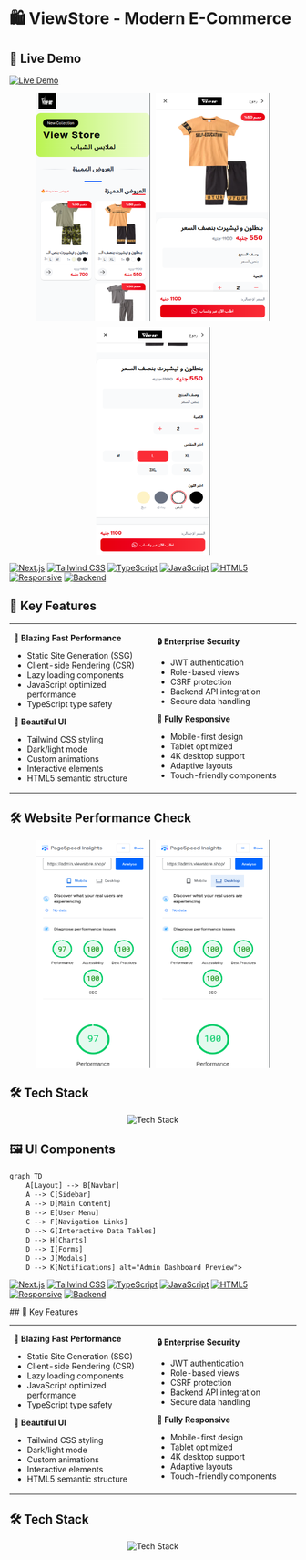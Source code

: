 # 🛍️ ViewStore - Modern E-Commerce 

## 🔗 Live Demo  

[![Live Demo](https://img.shields.io/badge/Live_Demo-%2300C853?style=for-the-badge&logo=vercel&logoColor=white)](https://viewstore.shop)


<div align="center" style="display: flex; justify-content: center; gap: 10px; flex-wrap: wrap;">
  <img src="../assets/offer1.png" width="200" height="400" alt="ViewStore Admin Dashboard">
  <img src="../assets/order-request1.png" width="200" height="400"  alt="Admin Dashboard Preview">
  <img src="../assets/order-request2.png" width="200" height="400"  alt="Admin Dashboard Preview">
</div>
  
  [![Next.js](https://img.shields.io/badge/Next.js-14.2.3-black?logo=next.js)](https://nextjs.org)
  [![Tailwind CSS](https://img.shields.io/badge/Tailwind_CSS-3.4.1-%2338B2AC?logo=tailwind-css)](https://tailwindcss.com)
  [![TypeScript](https://img.shields.io/badge/TypeScript-5.3.3-%233178C6?logo=typescript)](https://www.typescriptlang.org)
  [![JavaScript](https://img.shields.io/badge/JavaScript-ES6+-%23F7DF1E?logo=javascript)](https://developer.mozilla.org/en-US/docs/Web/JavaScript)
  [![HTML5](https://img.shields.io/badge/HTML5-%23E34F26?logo=html5)](https://developer.mozilla.org/en-US/docs/Web/HTML)
  [![Responsive](https://img.shields.io/badge/Responsive-Yes-brightgreen)](https://developer.mozilla.org/en-US/docs/Learn/CSS/CSS_layout/Responsive_Design)
  [![Backend](https://img.shields.io/badge/Backend-Integrated-success)](https://developer.mozilla.org/en-US/docs/Web/HTTP)
</div>

## 🌟 Key Features

<table>
  <tr>
    <td width="50%">
    
**🚀 Blazing Fast Performance**
- Static Site Generation (SSG)
- Client-side Rendering (CSR)
- Lazy loading components
- JavaScript optimized performance
- TypeScript type safety

**🎨 Beautiful UI**
- Tailwind CSS styling
- Dark/light mode
- Custom animations
- Interactive elements
- HTML5 semantic structure

</td>
    <td width="50%">

**🔒 Enterprise Security**
- JWT authentication
- Role-based views
- CSRF protection
- Backend API integration
- Secure data handling

**📱 Fully Responsive**
- Mobile-first design
- Tablet optimized
- 4K desktop support
- Adaptive layouts
- Touch-friendly components

</td>
  </tr>
</table>

## 🛠️ Website Performance Check

<div align="center" style="display: flex; justify-content: center; gap: 10px; flex-wrap: wrap;">
  <img src="../assets/performance-check.png" width="200" height="400" alt="ViewStore Admin Dashboard">
  <img src="../assets/performance-check2.png" width="200" height="400" alt="ViewStore Admin Dashboard">

</div>

## 🛠️ Tech Stack

<div align="center">
  <img src="https://skillicons.dev/icons?i=nextjs,typescript,tailwind,react,vercel,jest,storybook,js,html" alt="Tech Stack">
</div>

## 🖼️ UI Components

```mermaid
graph TD
    A[Layout] --> B[Navbar]
    A --> C[Sidebar]
    A --> D[Main Content]
    B --> E[User Menu]
    C --> F[Navigation Links]
    D --> G[Interactive Data Tables]
    D --> H[Charts]
    D --> I[Forms]
    D --> J[Modals]
    D --> K[Notifications] alt="Admin Dashboard Preview">
```
  
  [![Next.js](https://img.shields.io/badge/Next.js-14.2.3-black?logo=next.js)](https://nextjs.org)
  [![Tailwind CSS](https://img.shields.io/badge/Tailwind_CSS-3.4.1-%2338B2AC?logo=tailwind-css)](https://tailwindcss.com)
  [![TypeScript](https://img.shields.io/badge/TypeScript-5.3.3-%233178C6?logo=typescript)](https://www.typescriptlang.org)
  [![JavaScript](https://img.shields.io/badge/JavaScript-ES6+-%23F7DF1E?logo=javascript)](https://developer.mozilla.org/en-US/docs/Web/JavaScript)
  [![HTML5](https://img.shields.io/badge/HTML5-%23E34F26?logo=html5)](https://developer.mozilla.org/en-US/docs/Web/HTML)
  [![Responsive](https://img.shields.io/badge/Responsive-Yes-brightgreen)](https://developer.mozilla.org/en-US/docs/Learn/CSS/CSS_layout/Responsive_Design)
  [![Backend](https://img.shields.io/badge/Backend-Integrated-success)](https://developer.mozilla.org/en-US/docs/Web/HTTP)
</div>
## 🌟 Key Features

<table>
  <tr>
    <td width="50%">
    
**🚀 Blazing Fast Performance**
- Static Site Generation (SSG)
- Client-side Rendering (CSR)
- Lazy loading components
- JavaScript optimized performance
- TypeScript type safety

**🎨 Beautiful UI**
- Tailwind CSS styling
- Dark/light mode
- Custom animations
- Interactive elements
- HTML5 semantic structure

</td>
    <td width="50%">

**🔒 Enterprise Security**
- JWT authentication
- Role-based views
- CSRF protection
- Backend API integration
- Secure data handling

**📱 Fully Responsive**
- Mobile-first design
- Tablet optimized
- 4K desktop support
- Adaptive layouts
- Touch-friendly components

</td>
  </tr>
</table>

## 🛠️ Tech Stack

<div align="center">
  <img src="https://skillicons.dev/icons?i=nextjs,typescript,tailwind,react,vercel,jest,storybook,js,html" alt="Tech Stack">
</div>
